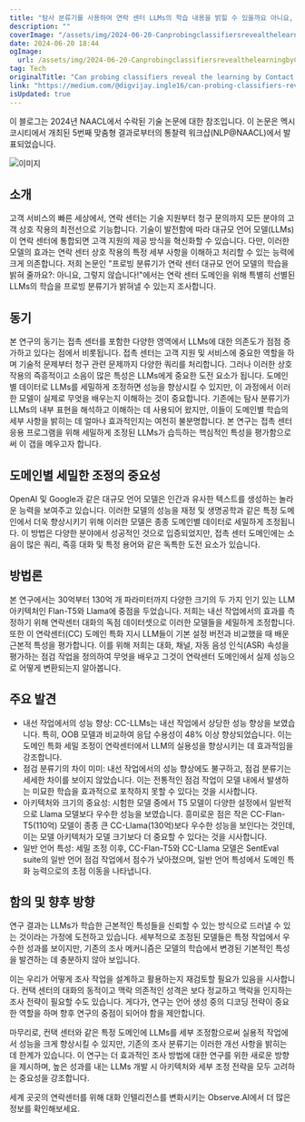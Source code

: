```yaml
---
title: "탐사 분류기를 사용하여 연락 센터 LLMs의 학습 내용을 밝힐 수 있을까요 아니요, 불가능합니다"
description: ""
coverImage: "/assets/img/2024-06-20-CanprobingclassifiersrevealthelearningbyContactCenterLLMsNoitdoesnt_0.png"
date: 2024-06-20 18:44
ogImage:
  url: /assets/img/2024-06-20-CanprobingclassifiersrevealthelearningbyContactCenterLLMsNoitdoesnt_0.png
tag: Tech
originalTitle: "Can probing classifiers reveal the learning by Contact Center LLMs?: No, it doesn’t!"
link: "https://medium.com/@digvijay.ingle16/can-probing-classifiers-reveal-the-learning-by-contact-center-llms-no-it-doesnt-d9124540e4d9"
isUpdated: true
---
```


이 블로그는 2024년 NAACL에서 수락된 기술 논문에 대한 참조입니다. 이 논문은 멕시코시티에서 개최된 5번째 맞춤형 결과로부터의 통찰력 워크샵(NLP@NAACL)에서 발표되었습니다.

![이미지](/assets/img/2024-06-20-CanprobingclassifiersrevealthelearningbyContactCenterLLMsNoitdoesnt_0.png)

## 소개

고객 서비스의 빠른 세상에서, 연락 센터는 기술 지원부터 청구 문의까지 모든 분야의 고객 상호 작용의 최전선으로 기능합니다. 기술이 발전함에 따라 대규모 언어 모델(LLMs)이 연락 센터에 통합되면 고객 지원의 제공 방식을 혁신화할 수 있습니다. 다만, 이러한 모델의 효과는 연락 센터 상호 작용의 특정 세부 사항을 이해하고 처리할 수 있는 능력에 크게 의존합니다. 저희 논문인 "프로빙 분류기가 연락 센터 대규모 언어 모델의 학습을 밝혀 줄까요?: 아니요, 그렇지 않습니다!"에서는 연락 센터 도메인을 위해 특별히 선별된 LLMs의 학습을 프로빙 분류기가 밝혀낼 수 있는지 조사합니다.

<div class="content-ad"></div>

## 동기

본 연구의 동기는 접촉 센터를 포함한 다양한 영역에서 LLMs에 대한 의존도가 점점 증가하고 있다는 점에서 비롯됩니다. 접촉 센터는 고객 지원 및 서비스에 중요한 역할을 하며 기술적 문제부터 청구 관련 문제까지 다양한 쿼리를 처리합니다. 그러나 이러한 상호 작용의 즉흥적이고 소음이 많은 특성은 LLMs에게 중요한 도전 요소가 됩니다. 도메인별 데이터로 LLMs를 세밀하게 조정하면 성능을 향상시킬 수 있지만, 이 과정에서 이러한 모델이 실제로 무엇을 배우는지 이해하는 것이 중요합니다. 기존에는 탐사 분류기가 LLMs의 내부 표현을 해석하고 이해하는 데 사용되어 왔지만, 이들이 도메인별 학습의 세부 사항을 밝히는 데 얼마나 효과적인지는 여전히 불분명합니다. 본 연구는 접촉 센터 응용 프로그램을 위해 세밀하게 조정된 LLMs가 습득하는 핵심적인 특성을 평가함으로써 이 갭을 메우고자 합니다.

## 도메인별 세밀한 조정의 중요성

OpenAI 및 Google과 같은 대규모 언어 모델은 인간과 유사한 텍스트를 생성하는 놀라운 능력을 보여주고 있습니다. 이러한 모델의 성능을 재정 및 생명공학과 같은 특정 도메인에서 더욱 향상시키기 위해 이러한 모델은 종종 도메인별 데이터로 세밀하게 조정됩니다. 이 방법은 다양한 분야에서 성공적인 것으로 입증되었지만, 접촉 센터 도메인에는 소음이 많은 쿼리, 즉흥 대화 및 특정 용어와 같은 독특한 도전 요소가 있습니다.

<div class="content-ad"></div>

## 방법론

본 연구에서는 30억부터 130억 개 파라미터까지 다양한 크기의 두 가지 인기 있는 LLM 아키텍처인 Flan-T5와 Llama에 중점을 두었습니다. 저희는 내선 작업에서의 효과를 측정하기 위해 연락센터 대화의 독점 데이터셋으로 이러한 모델들을 세밀하게 조정합니다. 또한 이 연락센터(CC) 도메인 특화 지시 LLM들이 기본 설정 버전과 비교했을 때 배운 근본적 특성을 평가합니다. 이를 위해 저희는 대화, 채널, 자동 음성 인식(ASR) 속성을 평가하는 점검 작업을 정의하여 무엇을 배우고 그것이 연락센터 도메인에서 실제 성능으로 어떻게 변환되는지 알아봅니다.

## 주요 발견

- 내선 작업에서의 성능 향상: CC-LLMs는 내선 작업에서 상당한 성능 향상을 보였습니다. 특히, OOB 모델과 비교하여 응답 수용성이 48% 이상 향상되었습니다. 이는 도메인 특화 세밀 조정이 연락센터에서 LLM의 실용성을 향상시키는 데 효과적임을 강조합니다.
- 점검 분류기의 차이 미미: 내선 작업에서의 성능 향상에도 불구하고, 점검 분류기는 세세한 차이를 보이지 않았습니다. 이는 전통적인 점검 작업이 모델 내에서 발생하는 미묘한 학습을 효과적으로 포착하지 못할 수 있다는 것을 시사합니다.
- 아키텍처와 크기의 중요성: 시험한 모델 중에서 T5 모델이 다양한 설정에서 일반적으로 Llama 모델보다 우수한 성능을 보였습니다. 흥미로운 점은 작은 CC-Flan-T5(110억) 모델이 종종 큰 CC-Llama(130억)보다 우수한 성능을 보인다는 것인데, 이는 모델 아키텍처가 모델 크기보다 더 중요할 수 있다는 것을 시사합니다.
- 일반 언어 특성: 세밀 조정 이후, CC-Flan-T5와 CC-Llama 모델은 SentEval suite의 일반 언어 점검 작업에서 점수가 낮아졌으며, 일반 언어 특성에서 도메인 특화 능력으로의 초점 이동을 나타냅니다.

<div class="content-ad"></div>

## 함의 및 향후 방향

연구 결과는 LLMs가 학습한 근본적인 특성들을 신뢰할 수 있는 방식으로 드러낼 수 있는 것이라는 가정에 도전하고 있습니다. 세부적으로 조정된 모델들은 특정 작업에서 우수한 성과를 보이지만, 기존의 조사 메커니즘은 모델의 학습에서 변경된 기본적인 특성을 발견하는 데 충분하지 않아 보입니다.

이는 우리가 어떻게 조사 작업을 설계하고 활용하는지 재검토할 필요가 있음을 시사합니다. 컨택 센터의 대화의 동적이고 맥락 의존적인 성격은 보다 정교하고 맥락을 인지하는 조사 전략이 필요할 수도 있습니다. 게다가, 연구는 언어 생성 중의 디코딩 전략이 중요한 역할을 하며 향후 연구의 중점이 되어야 함을 제안합니다.

마무리로, 컨택 센터와 같은 특정 도메인에 LLMs를 세부 조정함으로써 실용적 작업에서 성능을 크게 향상시킬 수 있지만, 기존의 조사 분류기는 이러한 개선 사항을 밝히는 데 한계가 있습니다. 이 연구는 더 효과적인 조사 방법에 대한 연구를 위한 새로운 방향을 제시하며, 높은 성과를 내는 LLMs 개발 시 아키텍처와 세부 조정 전략을 모두 고려하는 중요성을 강조합니다.

<div class="content-ad"></div>

세계 곳곳의 연락센터를 위해 대화 인텔리전스를 변화시키는 Observe.AI에서 더 많은 정보를 확인해보세요.
